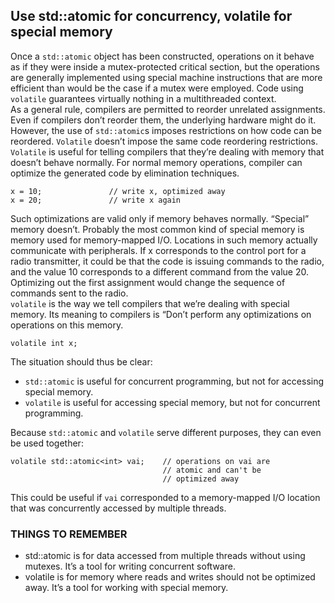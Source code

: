 ## Use std::atomic for concurrency, volatile for special memory
Once a `std::atomic` object has been constructed, operations on it behave as if they were inside a mutex-protected critical section, but the operations are generally implemented using special machine instructions that are more efficient than would be the case if a mutex were employed. Code using `volatile` guarantees virtually nothing in a multithreaded context.    
As a general rule, compilers are permitted to reorder unrelated assignments. Even if compilers don’t reorder them, the underlying hardware might do it. However, the use of `std::atomic`s imposes restrictions on how code can be reordered. `Volatile` doesn’t impose the same code reordering restrictions. `Volatile` is useful for telling compilers that they’re dealing with memory that doesn’t behave normally. For normal memory operations, compiler can optimize the generated code by elimination techniques. 
```
x = 10;               // write x, optimized away
x = 20;               // write x again 
```
Such optimizations are valid only if memory behaves normally. “Special” memory doesn’t. Probably the most common kind of special memory is memory used for memory-mapped I/O. Locations in such memory actually communicate with peripherals. If x corresponds to the control port for a radio transmitter, it could be that the code is issuing commands to the radio, and the value 10 corresponds to a different command from the value 20. Optimizing out the first assignment would change the sequence of commands sent to the radio.     
`volatile` is the way we tell compilers that we’re dealing with special memory. Its meaning to compilers is “Don’t perform any optimizations on operations on this memory.
```
volatile int x;
```

The situation should thus be clear:
* `std::atomic` is useful for concurrent programming, but not for accessing special memory.
* `volatile` is useful for accessing special memory, but not for concurrent programming.

Because `std::atomic` and `volatile` serve different purposes, they can even be used together:
```
volatile std::atomic<int> vai;    // operations on vai are
                                  // atomic and can't be
                                  // optimized away
```
This could be useful if `vai` corresponded to a memory-mapped I/O location that was concurrently accessed by multiple threads.

### THINGS TO REMEMBER
* std::atomic is for data accessed from multiple threads without using mutexes. It’s a tool for writing concurrent software.
* volatile is for memory where reads and writes should not be optimized away. It’s a tool for working with special memory.